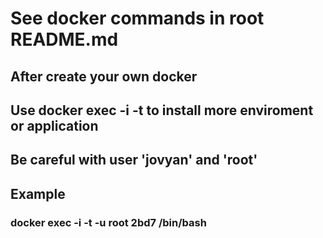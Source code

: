 # See docker commands in root README.md

## After create your own docker
## Use docker exec -i -t to install more enviroment or application
## Be careful with user 'jovyan' and 'root'

## Example
### docker exec -i -t -u root 2bd7 /bin/bash